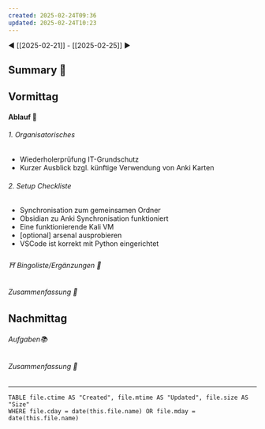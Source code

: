 ```yaml
---
created: 2025-02-24T09:36
updated: 2025-02-24T10:23
---
```

◀ [[2025-02-21]] - [[2025-02-25]] ▶
## Summary 🦚
## Vormittag
#### Ablauf 🧭
###### 1. Organisatorisches
* Wiederholerprüfung IT-Grundschutz
* Kurzer Ausblick bzgl. künftige Verwendung von Anki Karten
###### 2. Setup Checkliste
* Synchronisation zum gemeinsamen Ordner
* Obsidian zu Anki Synchronisation funktioniert
* Eine funktionierende Kali VM
* [optional] arsenal ausprobieren
* VSCode ist korrekt mit Python eingerichtet

###### ⛩ Bingoliste/Ergänzungen 🐾
###### Zusammenfassung 🦚 

## Nachmittag
###### Aufgaben📚
###### Zusammenfassung 🦚 

---
```dataview
TABLE file.ctime AS "Created", file.mtime AS "Updated", file.size AS "Size" 
WHERE file.cday = date(this.file.name) OR file.mday = date(this.file.name) 
```

